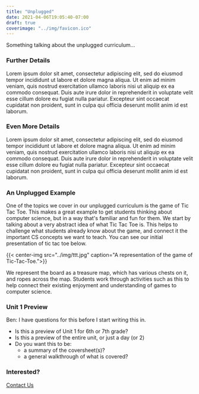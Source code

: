 ```yaml
---
title: "Unplugged"
date: 2021-04-06T19:05:40-07:00
draft: true
coverimage: "../img/favicon.ico"
---
```


Something talking about the unplugged curriculum...

### Further Details

Lorem ipsum dolor sit amet, consectetur adipiscing elit, sed do eiusmod tempor incididunt ut labore et dolore magna aliqua. Ut enim ad minim veniam, quis nostrud exercitation ullamco laboris nisi ut aliquip ex ea commodo consequat. Duis aute irure dolor in reprehenderit in voluptate velit esse cillum dolore eu fugiat nulla pariatur. Excepteur sint occaecat cupidatat non proident, sunt in culpa qui officia deserunt mollit anim id est laborum.

### Even More Details

Lorem ipsum dolor sit amet, consectetur adipiscing elit, sed do eiusmod tempor incididunt ut labore et dolore magna aliqua. Ut enim ad minim veniam, quis nostrud exercitation ullamco laboris nisi ut aliquip ex ea commodo consequat. Duis aute irure dolor in reprehenderit in voluptate velit esse cillum dolore eu fugiat nulla pariatur. Excepteur sint occaecat cupidatat non proident, sunt in culpa qui officia deserunt mollit anim id est laborum.

### An Unplugged Example

One of the topics we cover in our unplugged curriculum is the game of Tic Tac Toe. This makes a great example to get students thinking about computer science, but in a way that's familiar and fun for them. We start by talking about a very abstract idea of what Tic Tac Toe is. This helps to challenge what students already know about the game, and connect it the important CS concepts we want to teach. You can see our initial presentation of tic tac toe below.

{{< center-img src="../img/ttt.jpg" caption="A representation of the game of Tic-Tac-Toe.">}}

We represent the board as a treasure map, which has various chests on it, and ropes across the map. Students work through activities such as this to help connect their existing enjoyment and understanding of games to computer science.

### Unit 1 Preview

Ben: I have questions for this before I start writing this in.
- Is this a preview of Unit 1 for 6th or 7th grade?
- Is this a preview of the entire unit, or just a day (or 2)
- Do you want this to be:
  - a summary of the coversheet(s)?
  - a general walkthrough of what is covered?

### Interested?

[Contact Us](#)

